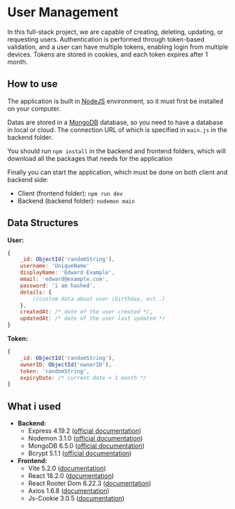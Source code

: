 # User Management
In this full-stack project, we are capable of creating, deleting, updating, or requesting users. Authentication is performed through token-based validation, and a user can have multiple tokens, enabling login from multiple devices. Tokens are stored in cookies, and each token expires after 1 month.

## How to use
The application is built in [NodeJS](https://nodejs.org/en) environment, so it must first be installed on your computer.

Datas are stored in a [MongoDB](https://www.mongodb.com/) database, so you need to have a database in local or cloud. The connection URL of which is specified in `main.js` in the backend folder.

You should run `npm install` in the backend and frontend folders, which will download all the packages that needs for the application

Finally you can start the application, which must be done on both client and backend side:
- Client (frontend folder): `npm run dev`
- Backend (backend folder): `nodemon main`

## Data Structures
**User:**
```js
{
    _id: ObjectId('randomString'),
    username: 'UniqueName'
    displayName: 'Edward Example',
    email: 'edward@example.com',
    password: 'i am hashed',
    details: {
        //custom data about user (birthday, ect..)
    },
    createdAt: /* date of the user created */,
    updatedAt: /* date of the user last updated */
}
```
**Token:**
```js
{
    _id: ObjectId('randomString'),
    ownerID: ObjectId('ownerID'),
    token: 'randomString',
    expiryDate: /* current date + 1 month */
}
```

## What i used
- **Backend:**
    - Express 4.19.2 ([official documentation](https://expressjs.com/))
    - Nodemon 3.1.0 ([official documentation](https://nodemon.io/))
    - MongoDB 6.5.0 ([official documentation](https://www.mongodb.com/docs/drivers/node/current/))
    - Bcrypt 5.1.1 ([official documentation](https://www.npmjs.com/package/bcrypt))
- **Frontend:**
    - Vite 5.2.0 ([documentation](https://vitejs.dev/))
    - React 18.2.0 ([documentation](https://legacy.reactjs.org/))
    - React Rooter Dom 6.22.3 ([documentation](https://reactrouter.com/en/main))
    - Axios 1.6.8 ([documentation](https://axios-http.com/))
    - Js-Cookie 3.0.5 ([documentation](https://www.npmjs.com/package/js-cookie))